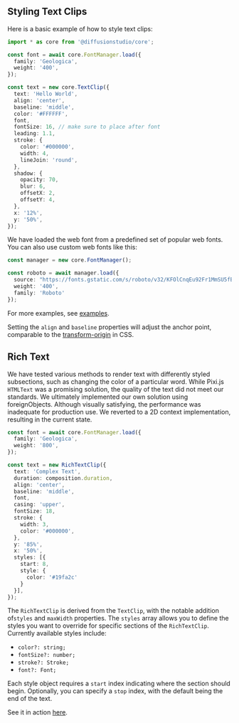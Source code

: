 ## Styling Text Clips

Here is a basic example of how to style text clips:

```typescript
import * as core from '@diffusionstudio/core';

const font = await core.FontManager.load({ 
  family: 'Geologica', 
  weight: '400',
});

const text = new core.TextClip({
  text: 'Hello World',
  align: 'center',
  baseline: 'middle',
  color: '#FFFFFF',
  font,
  fontSize: 16, // make sure to place after font
  leading: 1.1,
  stroke: {
    color: '#000000',
    width: 4,
    lineJoin: 'round',
  },
  shadow: {
    opacity: 70,
    blur: 6,
    offsetX: 2,
    offsetY: 4,
  },
  x: '12%',
  y: '50%',
});
```

We have loaded the web font from a predefined set of popular web fonts. You can also use custom web fonts like this:

```typescript
const manager = new core.FontManager();

const roboto = await manager.load({
  source: "https://fonts.gstatic.com/s/roboto/v32/KFOlCnqEu92Fr1MmSU5fBBc4AMP6lQ.woff2",
  weight: '400',
  family: 'Roboto'
});
```

For more examples, see [examples](https://github.com/diffusionstudio/examples/blob/f8bde98c53320b8bcd78a541244fc95ff2b40cbd/showcase/src/compositions/font.ts).

Setting the `align` and `baseline` properties will adjust the anchor point, comparable to the [transform-origin](https://developer.mozilla.org/en-US/docs/Web/CSS/transform-origin) in CSS.

## Rich Text

We have tested various methods to render text with differently styled subsections, such as changing the color of a particular word. While Pixi.js `HTMLText` was a promising solution, the quality of the text did not meet our standards. We ultimately implemented our own solution using foreignObjects. Although visually satisfying, the performance was inadequate for production use. We reverted to a 2D context implementation, resulting in the current state.

```typescript
const font = await core.FontManager.load({ 
  family: 'Geologica', 
  weight: '800',
});

const text = new RichTextClip({
  text: 'Complex Text',
  duration: composition.duration,
  align: 'center',
  baseline: 'middle',
  font,
  casing: 'upper',
  fontSize: 18,
  stroke: {
    width: 3,
    color: '#000000',
  },
  y: '85%',
  x: '50%',
  styles: [{
    start: 8,
    style: {
      color: '#19fa2c'
    }
  }],
});
```

The `RichTextClip` is derived from the `TextClip`, with the notable addition of`styles` and `maxWidth` properties. The `styles` array allows you to define the styles you want to override for specific sections of the `RichTextClip`. Currently available styles include:
* `color?: string;`
* `fontSize?: number;`
* `stroke?: Stroke;`
* `font?: Font;`

Each style object requires a `start` index indicating where the section should begin. Optionally, you can specify a `stop` index, with the default being the end of the text.

See it in action [here](https://github.com/diffusionstudio/examples/blob/f8bde98c53320b8bcd78a541244fc95ff2b40cbd/showcase/src/compositions/custom-captions.ts).
